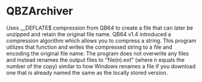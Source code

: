 # QBZArchiver
Uses __DEFLATE$ compression from QB64 to create a file that can later be unzipped and retain the original file name.
QB64 v1.4 introduced a compression algorithm which allows you to compress a string. This program utilizes that function and writes the compressed string to a file and encoding the original file name. The program does not overwrite any files and instead renames the output files to "file(n).ext" (where n equals the number of the copy) similar to how Windows renames a file if you download one that is already named the same as the locally stored version.
